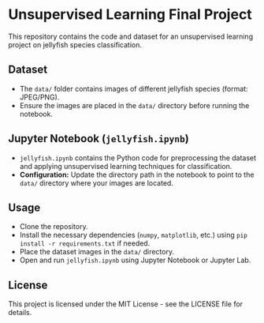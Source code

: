 # Unsupervised Learning Final Project

This repository contains the code and dataset for an unsupervised learning project on jellyfish species classification.

## Dataset

- The `data/` folder contains images of different jellyfish species (format: JPEG/PNG).
- Ensure the images are placed in the `data/` directory before running the notebook.

## Jupyter Notebook (`jellyfish.ipynb`)

- `jellyfish.ipynb` contains the Python code for preprocessing the dataset and applying unsupervised learning techniques for classification.
- **Configuration:** Update the directory path in the notebook to point to the `data/` directory where your images are located.

## Usage

- Clone the repository.
- Install the necessary dependencies (`numpy`, `matplotlib`, etc.) using `pip install -r requirements.txt` if needed.
- Place the dataset images in the `data/` directory.
- Open and run `jellyfish.ipynb` using Jupyter Notebook or Jupyter Lab.

## License

This project is licensed under the MIT License - see the LICENSE file for details.
